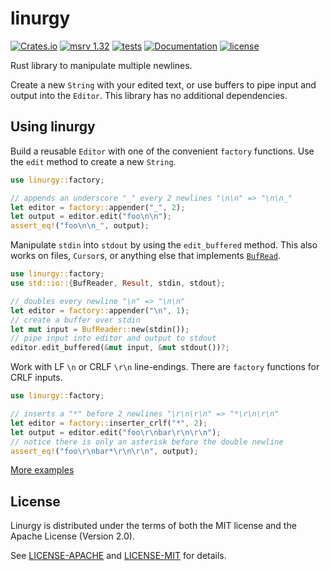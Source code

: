# linurgy

[![Crates.io](https://img.shields.io/crates/v/linurgy.svg)](https://crates.io/crates/linurgy)
[![msrv 1.32](https://img.shields.io/badge/msrv-1.32-dea584.svg)](https://github.com/rust-lang/rust/releases/tag/1.32.0)
[![tests](https://github.com/sonro/linurgy/actions/workflows/tests.yml/badge.svg?branch=main)](https://github.com/sonro/linurgy/actions/workflows/tests.yml)
[![Documentation](https://docs.rs/linurgy/badge.svg)](https://docs.rs/linurgy/)
[![license](https://img.shields.io/crates/l/linurgy.svg)](#license)

Rust library to manipulate multiple newlines.

Create a new `String` with your edited text, or use buffers to pipe input and output into the
`Editor`. This library has no additional dependencies.

## Using linurgy

Build a reusable `Editor` with one of the convenient `factory` functions. Use the `edit` method to
create a new `String`.

```rust
use linurgy::factory;

// appends an underscore "_" every 2 newlines "\n\n" => "\n\n_"
let editor = factory::appender("_", 2);
let output = editor.edit("foo\n\n");
assert_eq!("foo\n\n_", output);
```

Manipulate `stdin` into `stdout` by using the `edit_buffered` method. This also works on files,
`Cursor`s, or anything else that implements
[`BufRead`](https://doc.rust-lang.org/std/io/trait.BufRead.html).

```rust
use linurgy::factory;
use std::io::{BufReader, Result, stdin, stdout};

// doubles every newline "\n" => "\n\n"
let editor = factory::appender("\n", 1);
// create a buffer over stdin
let mut input = BufReader::new(stdin());
// pipe input into editor and output to stdout
editor.edit_buffered(&mut input, &mut stdout())?;
```

Work with LF `\n` or CRLF `\r\n` line-endings. There are `factory` functions for CRLF inputs.

```rust
use linurgy::factory;

// inserts a "*" before 2 newlines "\r\n\r\n" => "*\r\n\r\n"
let editor = factory::inserter_crlf("*", 2);
let output = editor.edit("foo\r\nbar\r\n\r\n");
// notice there is only an asterisk before the double newline
assert_eq!("foo\r\nbar*\r\n\r\n", output);
```

[More examples](examples/)

## License

Linurgy is distributed under the terms of both the MIT license and the
Apache License (Version 2.0).

See [LICENSE-APACHE](LICENSE-APACHE) and [LICENSE-MIT](LICENSE-MIT) for details.

